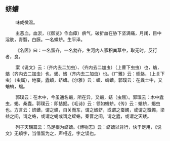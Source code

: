 ## 蛴螬
<p>&emsp;&emsp;
味咸微温。
</p>
<p>&emsp;&emsp;
主恶血，血淤，（《御览》作血瘴）痹气，破折血在胁下坚满痛，月闭，目中淫肤，青翳，白膜。一名蟦蛴。生平泽。
</p>
<p>&emsp;&emsp;
《名医》曰：一名蜰齐，一名勃齐，生河内人家积粪草中，取无时，反行者，良。
</p>
<p>&emsp;&emsp;
案《说文》云：（齐内去二加虫）、（齐内去二加虫）（上曹下虫虫）也，蝤，蝤（齐内去二加虫）也，蝎、蝤（齐内去二加虫）也。《广雅》云：蛭蛒，（上关下虫）（虫属），地蚕，蠹蟦，蛴螬。《尔雅》云：蟦、蛴螬。郭璞云：在粪土中，又蝤蛴，蝎。
</p>
<p>&emsp;&emsp;
郭璞云：在木中，今虽通名蝎，所在异，又蝎，蛣（虫屈）。郭璞云：木中蠹虫，蝎、桑蠹。郭璞云：即拮掘。《毛诗》云：领如蝤蛴。《传》云：蝤蛴，蝎虫也。方言云：蛴螬，谓之蟦，自关而东，谓之蝤蛴，或谓之蚕蠋，或谓之蚕蠋，梁益之间，谓之蛒，或谓之蝎或谓之蛭蛒，秦晋之间，谓之蠹，或谓之天蝼。
</p>
<p>&emsp;&emsp;
列子天瑞篇云：乌足根为蛴螬。《博物志》云：蛴螬以背行，快于足用，《说文》无蟦字，当借蜰为之，声相近，字之误也。
</p>
